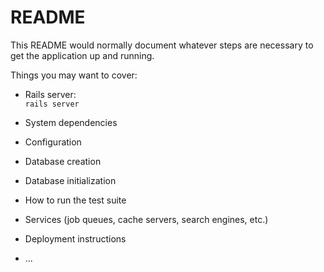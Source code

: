# README

This README would normally document whatever steps are necessary to get the
application up and running.

Things you may want to cover:

* Rails server:\
``` rails server ```

* System dependencies

* Configuration

* Database creation

* Database initialization

* How to run the test suite

* Services (job queues, cache servers, search engines, etc.)

* Deployment instructions

* ...
